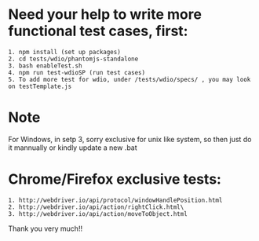Need your help to write more functional test cases, first:
====

	1. npm install (set up packages)
	2. cd tests/wdio/phantomjs-standalone
	3. bash enableTest.sh
	4. npm run test-wdioSP (run test cases)
	5. To add more test for wdio, under /tests/wdio/specs/ , you may look on testTemplate.js

Note
====
For Windows, in setp 3, sorry exclusive for unix like system, so then just do it mannually or kindly update a new .bat


Chrome/Firefox exclusive tests:
====
	1. http://webdriver.io/api/protocol/windowHandlePosition.html
	2. http://webdriver.io/api/action/rightClick.html\
	3. http://webdriver.io/api/action/moveToObject.html
	

Thank you very much!!
